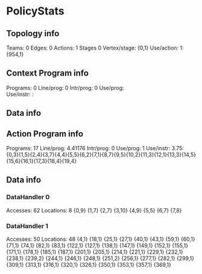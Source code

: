 # PolicyStats
## Topology info
Teams:		0
Edges:		0
Actions:	1
Stages		0
Vertex/stage:	{0,1} 
Use/action:	1: {954,1} 

## Context Program info
Programs:	0
Line/prog:	0
Intr/prog:	0
Use/prog:	
Use/instr:	: 

## Data info



## Action Program info
Programs:	17
Line/prog:	4.41176
Intr/prog:	0
Use/prog:	1
Use/instr:	3.75: {0,3}{1,5}{2,4}{3,7}{4,4}{5,5}{6,2}{7,1}{8,7}{9,5}{10,2}{11,3}{12,1}{13,3}{14,5}{15,6}{16,1}{17,3}{18,4}{19,4}

## Data info

### DataHandler 0
Accesses:	62
Locations:	8
{0,9} {1,7} {2,7} {3,10} {4,9} {5,5} {6,7} {7,8} 

### DataHandler 1
Accesses:	50
Locations:	48
{4,1} {18,1} {25,1} {27,1} {40,1} {43,1} {59,1} {60,1} {71,1} {74,1} {82,1} {83,1} {122,1} {127,1} {138,1} {147,1} {149,1} {152,1} {155,1} {171,1} {178,1} {185,1} {187,1} {201,1} {205,1} {214,1} {221,1} {229,1} {232,1} {238,1} {239,2} {244,1} {246,1} {248,1} {251,2} {256,1} {277,1} {282,1} {299,1} {309,1} {313,1} {316,1} {320,1} {326,1} {350,1} {353,1} {357,1} {369,1} 

